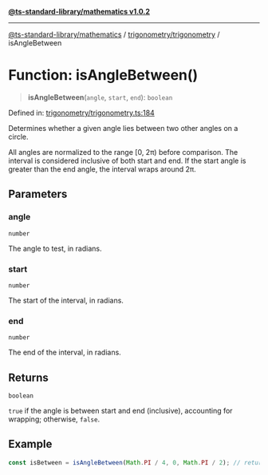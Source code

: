 [**@ts-standard-library/mathematics v1.0.2**](../../../README.md)

***

[@ts-standard-library/mathematics](../../../README.md) / [trigonometry/trigonometry](../README.md) / isAngleBetween

# Function: isAngleBetween()

> **isAngleBetween**(`angle`, `start`, `end`): `boolean`

Defined in: [trigonometry/trigonometry.ts:184](https://github.com/gabaudette/ts-stdlib/blob/4a412e6fb273dc9fcab54b84c05921f52dac4b3f/packages/mathematics/src/trigonometry/trigonometry.ts#L184)

Determines whether a given angle lies between two other angles on a circle.

All angles are normalized to the range [0, 2π) before comparison.
The interval is considered inclusive of both start and end.
If the start angle is greater than the end angle, the interval wraps around 2π.

## Parameters

### angle

`number`

The angle to test, in radians.

### start

`number`

The start of the interval, in radians.

### end

`number`

The end of the interval, in radians.

## Returns

`boolean`

`true` if the angle is between start and end (inclusive), accounting for wrapping; otherwise, `false`.

## Example

```typescript
const isBetween = isAngleBetween(Math.PI / 4, 0, Math.PI / 2); // returns true
```
